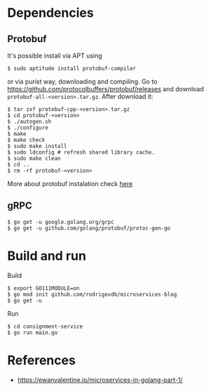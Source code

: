# Dependencies

## Protobuf

It's possible install via APT using
```
$ sudo aptitude install protobuf-compiler
```

or via purist way, downloading and compiling.
Go to https://github.com/protocolbuffers/protobuf/releases and download `protobuf-all-<version>.tar.gz`.
After download it:
```
$ tar zxf protobuf-cpp-<version>.tar.gz
$ cd protobuf-<version>
$ ./autogen.sh
$ ./configure
$ make
$ make check
$ sudo make install
$ sudo ldconfig # refresh shared library cache.
$ sudo make clean
$ cd ..
$ rm -rf protobuf-<version>
```

More about protobuf instalation check [here](https://github.com/protocolbuffers/protobuf/blob/master/src/README.md)

## gRPC

```
$ go get -u google.golang.org/grpc
$ go get -u github.com/golang/protobuf/protoc-gen-go
```

# Build and run

Build
```
$ export GO111MODULE=on
$ go mod init github.com/rodrigovdb/microservices-blog
$ go get -u
```

Run
```
$ cd consignment-service
$ go run main.go
```

# References

* https://ewanvalentine.io/microservices-in-golang-part-1/
